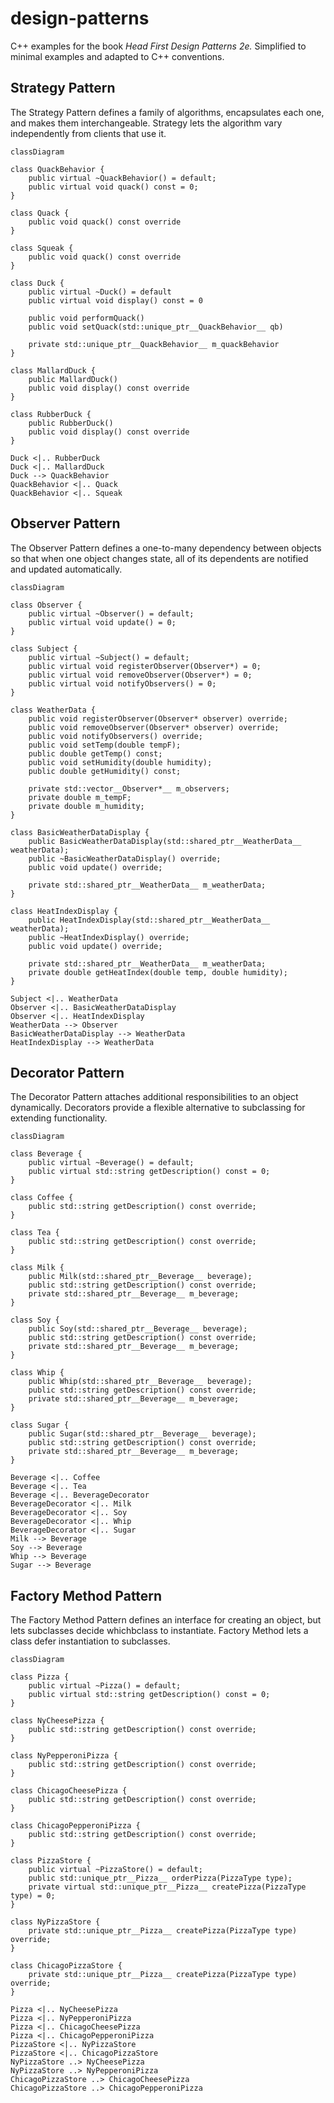 # design-patterns

C++ examples for the book _Head First Design Patterns 2e._ Simplified to minimal examples and adapted to C++ conventions.

## Strategy Pattern

The Strategy Pattern defines a family of algorithms,
encapsulates each one, and makes them interchangeable.
Strategy lets the algorithm vary independently from
clients that use it.

```mermaid
classDiagram

class QuackBehavior {
    public virtual ~QuackBehavior() = default;
    public virtual void quack() const = 0;
}

class Quack {
    public void quack() const override
}

class Squeak {
    public void quack() const override
}

class Duck {
    public virtual ~Duck() = default
    public virtual void display() const = 0

    public void performQuack()
    public void setQuack(std::unique_ptr__QuackBehavior__ qb)

    private std::unique_ptr__QuackBehavior__ m_quackBehavior
}

class MallardDuck {
    public MallardDuck()
    public void display() const override
}

class RubberDuck {
    public RubberDuck()
    public void display() const override
}

Duck <|.. RubberDuck
Duck <|.. MallardDuck
Duck --> QuackBehavior
QuackBehavior <|.. Quack
QuackBehavior <|.. Squeak
```

## Observer Pattern

The Observer Pattern defines a one-to-many dependency between objects so that when one object changes state, all of its dependents are notified and updated automatically.

```mermaid
classDiagram

class Observer {
    public virtual ~Observer() = default;
    public virtual void update() = 0;
}

class Subject {
    public virtual ~Subject() = default;
    public virtual void registerObserver(Observer*) = 0;
    public virtual void removeObserver(Observer*) = 0;
    public virtual void notifyObservers() = 0;
}

class WeatherData {
    public void registerObserver(Observer* observer) override;
    public void removeObserver(Observer* observer) override;
    public void notifyObservers() override;
    public void setTemp(double tempF);
    public double getTemp() const;
    public void setHumidity(double humidity);
    public double getHumidity() const;

    private std::vector__Observer*__ m_observers;
    private double m_tempF;
    private double m_humidity;
}

class BasicWeatherDataDisplay {
    public BasicWeatherDataDisplay(std::shared_ptr__WeatherData__ weatherData);
    public ~BasicWeatherDataDisplay() override;
    public void update() override;

    private std::shared_ptr__WeatherData__ m_weatherData;
}

class HeatIndexDisplay {
    public HeatIndexDisplay(std::shared_ptr__WeatherData__ weatherData);
    public ~HeatIndexDisplay() override;
    public void update() override;

    private std::shared_ptr__WeatherData__ m_weatherData;
    private double getHeatIndex(double temp, double humidity);
}

Subject <|.. WeatherData
Observer <|.. BasicWeatherDataDisplay
Observer <|.. HeatIndexDisplay
WeatherData --> Observer
BasicWeatherDataDisplay --> WeatherData
HeatIndexDisplay --> WeatherData
```
## Decorator Pattern

The Decorator Pattern attaches additional responsibilities to an object dynamically. Decorators provide a flexible alternative to subclassing for extending functionality.

```mermaid
classDiagram

class Beverage {
    public virtual ~Beverage() = default;
    public virtual std::string getDescription() const = 0;
}

class Coffee {
    public std::string getDescription() const override;
}

class Tea {
    public std::string getDescription() const override;
}

class Milk {
    public Milk(std::shared_ptr__Beverage__ beverage);
    public std::string getDescription() const override;
    private std::shared_ptr__Beverage__ m_beverage;
}

class Soy {
    public Soy(std::shared_ptr__Beverage__ beverage);
    public std::string getDescription() const override;
    private std::shared_ptr__Beverage__ m_beverage;
}

class Whip {
    public Whip(std::shared_ptr__Beverage__ beverage);
    public std::string getDescription() const override;
    private std::shared_ptr__Beverage__ m_beverage;
}

class Sugar {
    public Sugar(std::shared_ptr__Beverage__ beverage);
    public std::string getDescription() const override;
    private std::shared_ptr__Beverage__ m_beverage;
}

Beverage <|.. Coffee
Beverage <|.. Tea
Beverage <|.. BeverageDecorator
BeverageDecorator <|.. Milk
BeverageDecorator <|.. Soy
BeverageDecorator <|.. Whip
BeverageDecorator <|.. Sugar
Milk --> Beverage
Soy --> Beverage
Whip --> Beverage
Sugar --> Beverage
```

## Factory Method Pattern

The Factory Method Pattern defines an interface for creating an object, but lets subclasses decide whichbclass to instantiate. Factory Method lets a class defer instantiation to subclasses.

```mermaid
classDiagram

class Pizza {
    public virtual ~Pizza() = default;
    public virtual std::string getDescription() const = 0;
}

class NyCheesePizza {
    public std::string getDescription() const override;
}

class NyPepperoniPizza {
    public std::string getDescription() const override;
}

class ChicagoCheesePizza {
    public std::string getDescription() const override;
}

class ChicagoPepperoniPizza {
    public std::string getDescription() const override;
}

class PizzaStore {
    public virtual ~PizzaStore() = default;
    public std::unique_ptr__Pizza__ orderPizza(PizzaType type);
    private virtual std::unique_ptr__Pizza__ createPizza(PizzaType type) = 0;
}

class NyPizzaStore {
    private std::unique_ptr__Pizza__ createPizza(PizzaType type) override;
}

class ChicagoPizzaStore {
    private std::unique_ptr__Pizza__ createPizza(PizzaType type) override;
}

Pizza <|.. NyCheesePizza
Pizza <|.. NyPepperoniPizza
Pizza <|.. ChicagoCheesePizza
Pizza <|.. ChicagoPepperoniPizza
PizzaStore <|.. NyPizzaStore
PizzaStore <|.. ChicagoPizzaStore
NyPizzaStore ..> NyCheesePizza
NyPizzaStore ..> NyPepperoniPizza
ChicagoPizzaStore ..> ChicagoCheesePizza
ChicagoPizzaStore ..> ChicagoPepperoniPizza
```
